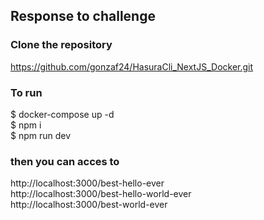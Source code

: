 ## Response to challenge

<h3>Clone the repository </h3>

https://github.com/gonzaf24/HasuraCli_NextJS_Docker.git

<h3>To run </h3>

$ docker-compose up -d </br>
$ npm i </br>
$ npm run dev </br>

<h3>then you can acces to </h3>

http://localhost:3000/best-hello-ever </br>
http://localhost:3000/best-hello-world-ever </br>
http://localhost:3000/best-world-ever </br>

</br>
</br>
